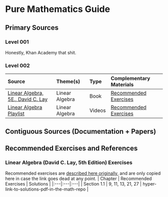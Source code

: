 # Pure Mathematics Guide

## Primary Sources

### Level 001
Honestly, Khan Academy that shit.

### Level 002
| Source | Theme(s) | Type | Complementary Materials | 
|:---|:---|:---|:---|
| [Linear Algebra, 5E., David C. Lay](https://www.cartagena99.com/recursos/alumnos/temarios/210609113348-Linear%20Algebra%20and%20its%20applications.pdf) | Linear Algebra | Book | [Recommended Exercises](#linear-algebra-david-c-lay-5th-edition-exercises) |
| [Linear Algebra Playlist](https://www.youtube.com/watch?v=HAoL5fPmgrw&list=PLNr8B4XHL5kGDHOrU4IeI6QNuZHur4F86) | Linear Algebra | Videos | [Recommended Exercises](#linear-algebra-david-c-lay-5th-edition-exercises) |

## Contiguous Sources (Documentation + Papers)

## Recommended Exercises and References 

### Linear Algebra (David C. Lay, 5th Edition) Exercises
Recommended exercises are [described here originally](https://math.dartmouth.edu/~m22x17/sched.html), and are only copied here in case the link goes dead at any point.
| Chapter | Recommended Exercises | Solutions |
|:---|:---|:---|
| Section 1.1 | 9, 11, 13, 21, 27 | hyper-link-to-solutions-pdf-in-the-math-repo | 
